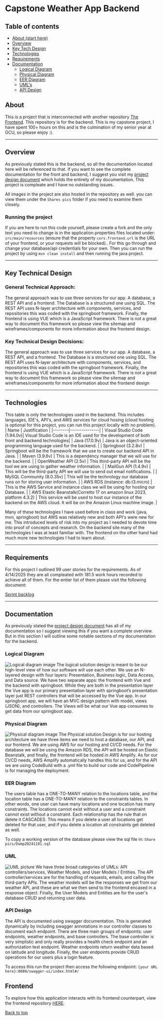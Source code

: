 # Capstone Weather App Backend
## Table of contents
- [About (start here)](#about)
- [Overview](#overview)
- [Key Tech Design](#key-technical-design)
- [Technologies](#technologies)
- [Requirements](#requirements)
- [Documentation](#documentation)
  - [Logical Diagram](#logical-diagram)
  - [Physical Diagram](#physical-diagram)
  - [EER Diagram](#eer-diagram)
  - [UML's](#uml)
  - [API Design](#api-design)

## About

This is a project that is interconnected with another repository [The Frontend](https://github.com/Oneshot369/cap-frontend). This repository is for the backend. This is my capstone project, I have spent 100+ hours on this and is the culmination of my senior year at GCU, so please enjoy :). 

---
## Overview
As previously stated this is the backend, so all the documentation located here will be referenced to that. If you want to see the complete documentation for the front and backend, I suggest you visit my [project design document](https://1drv.ms/w/c/0f720a2bdf7ca902/Ect8zp6QuXVAjUKLloeDHOAB5pt0DCs30U6u0vzoaCLVQw?e=in1t7l) which holds the entirety of my documentation. This project is compleate and I have no outstanding issues. 

All images in the project are also hosted in the repository as well. you can view them under the `Shares pics` folder if you need to examine them closely.
### Running the project
If you are here to run this code yourself, please create a fork and the only text you need to change is in the application.properties files located under: `src/main/resources` (ensure that the property `cors.frontend.url` is the URL of your frontend, or your requests will be blocked).. For this go through and change your database/api credentials for your own. Then you can run the project by using `mvn clean install` and then running the java project. 

---
## Key Technical Design

### General Technical Approach: 
The general approach was to use three services for our app. A database, a REST API and a frontend. The Database is a structured one using SQL. The REST API uses N-layer architecture with components, services, and repositories this was coded with the springboot framework. Finally, the frontend is using VUE which is a JavaScript framework. There is not a great way to document this framework so please view the sitemap and wireframes/components for more information about the frontend design. 

### Key Technical Design Decisions: 
The general approach was to use three services for our app. A database, a REST API, and a frontend. The Database is a structured one using SQL. The REST API uses N-layer architecture with components, services, and repositories this was coded with the springboot framework. Finally, the frontend is using VUE which is a JavaScript framework. There is not a great way to document this framework so please view the sitemap and wireframes/components for more information about the frontend design

---
## Technologies
This table is only the technologies used in the backend. This includes languages, IDE's, API's, and AWS services for cloud hosing (cloud hosting is optional for this project, you can run this project locally with no problem).
| Name   | Justification | 
|--------|---------------|
| Visual Studio Code (1.94.0v)| Visual Studio Code is an IDE used for the development of both front and backend technologies|
| Java (17.0.9v) | Java is an object-oriented programming language used for the backend. |
|  Springboot (3.2.8v) |  Springboot will be the framework that we use to create our backend API in Java. |
|  Maven (3.9.6v) |  This is a dependency manager that we will use for the backend. |
|  OpenWeather API (2.5v) | This third-party API will be the tool we are using to gather weather information. |
| MailGun API (1.4.9v) |  This will be the third-party API we will use to send out email notifications. |
| MySQL Community (8.0.35v) | This will be the technology our database runs on for storing user information.  |
| AWS RDS (instance: db.t3.micro) | This is the AWS Service and instance class we will be using for hosting our Database.  |
| AWS Elastic Beanstalk(Corretto 17 on amazon linux 2023, platform 4.3.2) | This service will be used to host our instance of the backend on the AWS cloud. It will be on the Amazon Linux machine image. |

Many of these technologies I have used before in class and work (java, mvn, springboot) but AWS was relatively new and both API's were new for me. This introduced levels of risk into my project as I needed to devote time into proof of concepts and research. On the backend site many of the technologies I was at least familiar with. The frontend on the other hand had much more new technologies I had to learn about.

---
## Requirements
For this project I outlined 99 user stories for the requirements. As of 4/14/2025 they are all compleated with 181.5 work hours recorded to achieve all of them. For the entier list of them please visit the following document:

[Sprint backlog](https://1drv.ms/x/c/0f720a2bdf7ca902/EWoqQukujrhBr4GsGu1vBuUBKRZgiGI2Cv-mG9eX-f13pQ?e=XyQx0b)

---
## Documentation
As previously stated the [project design document](https://1drv.ms/w/c/0f720a2bdf7ca902/Ect8zp6QuXVAjUKLloeDHOAB5pt0DCs30U6u0vzoaCLVQw?e=in1t7l) has all of my documentation so I suggest viewing this if you want a complete overview. But in this section I will outline some notable sections of my documentation for the backend.
### Logical Diagram
![Logical diagram image](https://github.com/Oneshot369/play-springboot-api/blob/main/Share%20pics/logical.drawio.png?raw=true)
The logical solution design is meant to be our high-level view of how our software will use each other. We use an N-layered design with four layers: Presentation, Business logic, Data Access, and Data source. We have two separate apps: the frontend with Vue and the backend with springboot. While they are both in the presentation layer the Vue app is our primary presentation layer with springboot’s presentation layer just REST controllers that will be accessed by the Vue app. In our springboot app, we will have an MVC design pattern with model, views (JSON), and controllers. The Views will be what our Vue app consumes to get data from our springboot app.
### Physical Diagram
![Physical diagram image](https://github.com/Oneshot369/play-springboot-api/blob/main/Share%20pics/Physical.drawio.png?raw=true)
The Physical solution Design is for our hosting architecture we have three items we need to host a database, our API, and our frontend. We are using AWS for our hosting and CI/CD needs. For the database we will be using the Amazon RDS, the API will be hosted on Elastic Beanstalk, and finally, the frontend will be hosted in AWS Amplify. As for our CI/CD needs, AWS Amplify automatically handles this for us, and for the API we are using CodeBuild with a .yml file to build our code and CodePipeline is for managing the deployment. 
### EER Diagram
The users table has a ONE-TO-MANY relation to the locations table, and the location table has a ONE-TO-MANY relation to the constraints tables. In other words, one user can have many locations and one location has many constraints. The locations cannot exist without a user and a constraint cannot exist without a constraint. Each relationship has the rule that on delete it CASCADES. This means if you delete a user all locations get deleted for that user, and if you delete a location all constraints get deleted as well.

To copy a working version of the database please view the sql file in: `Share pics/Dump20241101.sql`
### UML
![UML picture](https://github.com/Oneshot369/play-springboot-api/blob/main/Share%20pics/ClassUML.drawio.png?raw=true)
We have three broad categories of UMLs: API controllers/services, Weather Models, and User Models / Entities. The API controller/services are for the handling of requests, emails, and calling the third-party APIs. The weather models will be the responses we get from our weather API, and these are what we then send to the frontend encased in a response object. Finally, the User Models and Entities are for the user's database CRUD and returning user data. 
### API Design
The API is documented using swagger documentation. This is generated dynamically by including swagger annotations in our controller classes to document each endpoint. There are three main groups of endpoints: user endpoints, weather endpoints, and base controllers. The base controller is very simplistic and only really provides a health check endpoint and an authorization test endpoint. Weather endpoints return weather data based on latitude and longitude. Finally, the user endpoints provide CRUD operations for our users plus a login feature.

To access this run the project then access the following endpoint: `{your URL here}:8080/swagger-ui/index.html#/`


## Frontend
To explore how this application interacts with its frontend counterpart, view the frontend repository [HERE](https://github.com/Oneshot369/cap-frontend). 

[Back to top](#table-of-contents)
